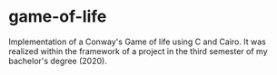 # game-of-life
Implementation of a Conway's Game of life using C and Cairo. It was realized within the framework of a project in the third semester of my bachelor's degree (2020).
